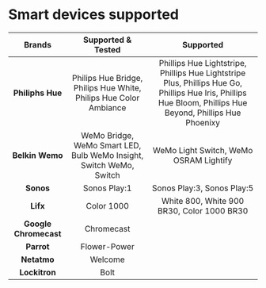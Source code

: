 # Smart devices supported

|       Brands      |                        Supported & Tested                       |                                                                       Supported                                                                       |
|:-----------------:|:---------------------------------------------------------------:|:-----------------------------------------------------------------------------------------------------------------------------------------------------:|
|    **Philiphs Hue**   | Philips Hue Bridge, Philips Hue White, Philips Hue Color Ambiance | Phillips Hue Lightstripe, Phillips Hue Lightstripe Plus, Phillips Hue Go, Phillips Hue Iris, Phillips Hue Bloom, Phillips Hue Beyond, Phillips Hue Phoenixy |
|     **Belkin Wemo**    | WeMo Bridge, WeMo Smart LED, Bulb WeMo Insight, Switch WeMo, Switch |                                                         WeMo Light Switch, WeMo OSRAM Lightify                                                         |
|       **Sonos**       |                           Sonos Play:1                          |                                                               Sonos Play:3, Sonos Play:5                                                               |
|        **Lifx**       |                            Color 1000                           |                                                        White 800, White 900 BR30, Color 1000 BR30                                                       |
| **Google Chromecast** |                            Chromecast                           |                                                                                                                                                      |
|       **Parrot**      |                           Flower-Power                          |                                                                                                                                                      |
|      **Netatmo**      |                             Welcome                             |                                                                                                                                                      |
|     **Lockitron**     |                               Bolt                              |                                                                                                                                                      | 